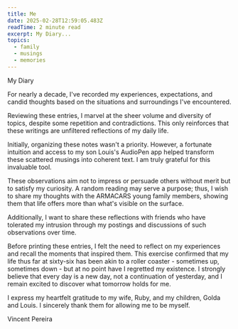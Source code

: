 ```yaml
---
title: Me
date: 2025-02-28T12:59:05.483Z
readTime: 2 minute read
excerpt: My Diary...
topics:
  - family
  - musings
  - memories
---
```

My Diary
 
 For nearly a decade, I've recorded my experiences, expectations, and candid thoughts based on the situations and surroundings I've encountered.
 
 Reviewing these entries, I marvel at the sheer volume and diversity of topics, despite some repetition and contradictions. This only reinforces that these writings are unfiltered reflections of my daily life.
 
 Initially, organizing these notes wasn't a priority. However, a fortunate intuition and access to my son Louis's AudioPen app helped transform these scattered musings into coherent text. I am truly grateful for this invaluable tool.
 
 These observations aim not to impress or persuade others without merit but to satisfy my curiosity. A random reading may serve a purpose; thus, I wish to share my thoughts with the ARMACARS young family members, showing them that life offers more than what's visible on the surface.
 
 Additionally, I want to share these reflections with friends who have tolerated my intrusion through my postings and discussions of such observations over time.
 
 Before printing these entries, I felt the need to reflect on my experiences and recall the moments that inspired them. This exercise confirmed that my life thus far at sixty-six has been akin to a roller coaster - sometimes up, sometimes down - but at no point have I regretted my existence. I strongly believe that every day is a new day, not a continuation of yesterday, and I remain excited to discover what tomorrow holds for me.
 
 I express my heartfelt gratitude to my wife, Ruby, and my children, Golda and Louis. I sincerely thank them for allowing me to be myself.
 
 Vincent Pereira
